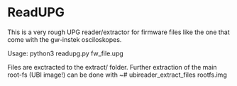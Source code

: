 # ReadUPG

This is a very rough UPG reader/extractor for firmware files like the one that come with the gw-instek osciloskopes. 

Usage: python3 readupg.py fw_file.upg

Files are exctracted to the extract/ folder. Further extraction of the main root-fs (UBI image!) can be done with
~# ubireader_extract_files rootfs.img



